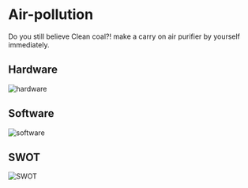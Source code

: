 # Air-pollution
Do you still believe Clean coal?!  make a carry on air purifier by yourself immediately.

## Hardware
![hardware](https://github.com/kevin01yaya/Air-pollution/blob/master/image/hardware.png)

## Software
![software](https://github.com/kevin01yaya/Air-pollution/blob/master/image/software.jpg)

## SWOT
![SWOT](https://github.com/kevin01yaya/Air-pollution/blob/master/image/SWOT.jpg)
